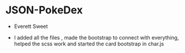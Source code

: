 # JSON-PokeDex

- Everett Sweet
* I added all the files , made the bootstrap to connect with everything, helped the scss work and started the card bootstrap in char.js